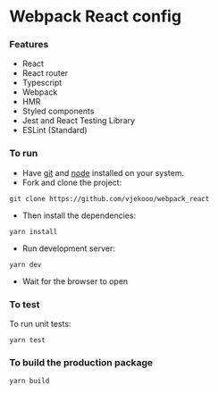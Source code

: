 # Webpack React config

### Features

- React
- React router
- Typescript
- Webpack
- HMR
- Styled components
- Jest and React Testing Library
- ESLint (Standard)

### To run

- Have [git](https://git-scm.com/) and [node](https://nodejs.org/en/) installed on your system.
- Fork and clone the project:

```
git clone https://github.com/vjekooo/webpack_react
```

- Then install the dependencies:

```
yarn install
```

- Run development server:

```
yarn dev
```

- Wait for the browser to open

### To test

To run unit tests:

```
yarn test
```

### To build the production package

```
yarn build
```
